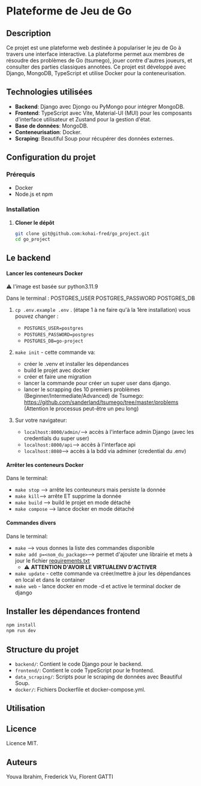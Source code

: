 # Plateforme de Jeu de Go

## Description

Ce projet est une plateforme web destinée à populariser le jeu de Go à travers une interface interactive. La plateforme
permet aux membres de résoudre des problèmes de Go (tsumego), jouer contre d'autres joueurs, et consulter des parties
classiques annotées. Ce projet est développé avec Django, MongoDB, TypeScript et utilise Docker pour la
conteneurisation.

## Technologies utilisées

- **Backend**: Django avec Djongo ou PyMongo pour intégrer MongoDB.
- **Frontend**: TypeScript avec Vite, Material-UI (MUI) pour les composants d'interface utilisateur et Zustand pour la
  gestion d'état.
- **Base de données**: MongoDB.
- **Conteneurisation**: Docker.
- **Scraping**: Beautiful Soup pour récupérer des données externes.

## Configuration du projet

### Prérequis

- Docker
- Node.js et npm

### Installation

1. **Cloner le dépôt**
   ```bash
   git clone git@github.com:kohai-fred/go_project.git
   cd go_project
   ```

## **Le backend**

#### Lancer les conteneurs Docker

⚠️ l'image est basée sur python3.11.9

Dans le terminal : POSTGRES_USER POSTGRES_PASSWORD POSTGRES_DB

1. `cp .env.example .env` . (étape 1 à ne faire qu'à la 1ère installation) vous pouvez changer :
   - `POSTGRES_USER=postgres`
   - `POSTGRES_PASSWORD=postgres`
   - `POSTGRES_DB=go-project`
2. `make init` - cette commande va:
   - créer le .venv et installer les dépendances
   - build le projet avec docker
   - créer et faire une migration
   - lancer la commande pour créer un super user dans django.
   - lancer le scrapping des 10 premiers problèmes (Beginner/Intermediate/Advanced) de Tsumego:
     https://github.com/sanderland/tsumego/tree/master/problems (Attention le processus peut-être un peu long)
3. Sur votre navigateur:

   - `localhost:8000/admin/`--> accès à l'interface admin Django (avec les credentials du super user)
   - `localhost:8000/api`--> accès à l'interface api
   - `localhost:8080`--> accès à la bdd via adminer (credential du .env)

#### Arrêter les conteneurs Docker

Dans le terminal:

- `make stop` --> arrête les conteuneurs mais persiste la donnée
- `make kill`--> arrête ET supprime la donnée
- `make build` --> build le projet en mode détaché
- `make compose` --> lance docker en mode détaché

#### Commandes divers

Dans le terminal:

- `make` --> vous donnes la liste des commandes disponible
- `make add p=<nom_du_package>`--> permet d'ajouter une librairie et mets à jour le fichier <u>requirements.txt</u>
  - ⚠️ <b>ATTENTION D'AVOIR LE VIRTUALENV D'ACTIVER</b>
- `make update` - cette commande va créer/mettre à jour les dépendances en local et dans le container
- `make web` - lance docker en mode -d et active le terminal docker de django

## Installer les dépendances frontend

```bash
npm install
npm run dev
```

## Structure du projet

- `backend/`: Contient le code Django pour le backend.
- `frontend/`: Contient le code TypeScript pour le frontend.
- `data_scraping/`: Scripts pour le scraping de données avec Beautiful Soup.
- `docker/`: Fichiers Dockerfile et docker-compose.yml.

## Utilisation

## Licence

Licence MIT.

## Auteurs

Youva Ibrahim, Frederick Vu, Florent GATTI
